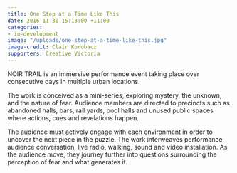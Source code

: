 ```yaml
---
title: One Step at a Time Like This
date: 2016-11-30 15:13:00 +11:00
categories:
- in-development
image: "/uploads/one-step-at-a-time-like-this.jpg"
image-credit: Clair Korobacz
supporters: Creative Victoria
---
```


NOIR TRAIL is an immersive performance event taking place over consecutive days in multiple urban locations.

The work is conceived as a mini-series, exploring mystery, the unknown, and the nature of fear. Audience members are directed to precincts such as abandoned halls, bars, rail yards, pool halls and unused public spaces where actions, cues and revelations happen. 

The audience must actively engage with each environment in order to uncover the next piece in the puzzle. The work interweaves performance, audience conversation, live radio, walking, sound and video installation. As the audience move, they journey further into questions surrounding the perception of fear and what generates it. 
